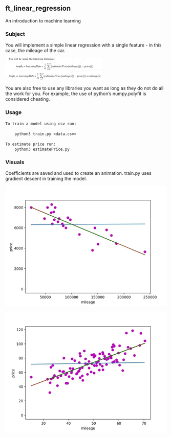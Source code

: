 ## ft_linear_regression
An introduction to machine learning

### Subject

You will implement a simple linear regression with a single feature - in this case, the
mileage of the car.



<p align="left">
  <img src="https://github.com/jhakonie/Linear-Regression/blob/main/lreg_subject.png" width="60%" height="60%">
</p>

You are also free to use any libraries you want as long as they do not do all the work
for you. For example, the use of python’s numpy.polyfit is considered cheating.

### Usage

```
To train a model using csv run:

    python3 train.py <data.csv>
    
To estimate price run:
    python3 estimatePrice.py

```
### Visuals

Coefficients are saved and used to create an animation. train.py uses gradient descent in training the model.


![demo](linear_regression_data.webp)

![demo](linear_regression.webp)

